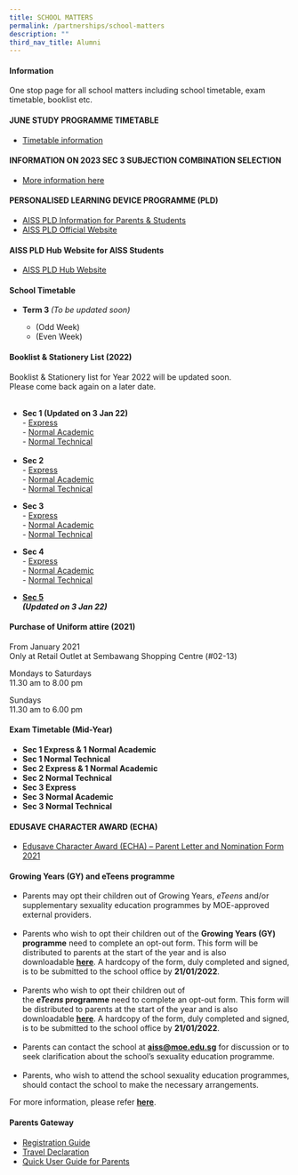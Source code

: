 ```yaml
---
title: SCHOOL MATTERS
permalink: /partnerships/school-matters
description: ""
third_nav_title: Alumni
---
```

<h4><strong>Information</strong></h4>
<p>One stop page for all school matters including school timetable, exam timetable, booklist etc.</p>
<h4><strong>JUNE STUDY PROGRAMME TIMETABLE</strong></h4>
<ul>
<li><a href="/files/2022%20June%20Study%20Programme%20Classes%20timetables.pdf" target="_blank" rel="noopener">Timetable information</a></li>
</ul>
<h4><strong>INFORMATION ON 2023 SEC 3 SUBJECTION COMBINATION SELECTION</strong></h4>
<ul>
<li><a href="https://go.gov.sg/aiss-sec3-subjcombination" target="">More information here</a></li>
</ul>
<h4><strong>PERSONALISED LEARNING DEVICE PROGRAMME (PLD)</strong></h4>
<ul>
<li><a href="/partnerships/for-parents/personalised-learning-device-programme-pld" target="">AISS PLD Information for Parents &amp; Students</a></li>
<li><a href="https://go.gov.sg/ndlp-aiss" target="_blank" rel="noopener">AISS PLD Official Website</a></li>
</ul>
<h4><strong>AISS PLD Hub Website for AISS Students</strong></h4>
<ul>
<li><a href="https://sites.google.com/moe.edu.sg/ictaiss4students/home" target="_blank" rel="noopener">AISS PLD Hub Website</a></li>
</ul>
<h4><strong>School Timetable</strong></h4>
<ul>
<li><strong>Term 3&nbsp;</strong><em>(To be updated soon)</em><br /></li>
<ul>
<li>(Odd Week)</li>
<li>(Even Week)</li>
</ul>
</ul>
<h4><strong>Booklist &amp; Stationery List (2022)</strong></h4>
<p>Booklist &amp; Stationery list for Year 2022 will be updated soon.<br />Please come back again on a later date.<br /><br /></p>
<ul>
<li><strong>Sec 1&nbsp;</strong><strong>(Updated on 3 Jan 22)</strong><br />-&nbsp;<a href="https://ahmadibrahimsec.moe.edu.sg/qql/slot/u529/School%20Matters/uniform,booklistandstationery/2022/AISS%20S1%20EXP%20Booklist.pdf" target="_blank" rel="noopener">Express</a><br />-&nbsp;<a href="https://ahmadibrahimsec.moe.edu.sg/qql/slot/u529/School%20Matters/uniform,booklistandstationery/2022/AISS%20S1%20NA%20Booklist.pdf" target="_blank" rel="noopener">Normal Academic</a><br />-&nbsp;<a href="https://ahmadibrahimsec.moe.edu.sg/qql/slot/u529/School%20Matters/uniform,booklistandstationery/2022/AISS%20S1%20NT%20Booklist.pdf" target="_blank" rel="noopener">Normal Technical</a><br /><br /></li>
<li><strong>Sec 2</strong><br />-&nbsp;<a href="https://ahmadibrahimsec.moe.edu.sg/qql/slot/u529/School%20Matters/uniform,booklistandstationery/2022/2%20E.pdf" target="_blank" rel="noopener">Express</a><br />-&nbsp;<a href="https://ahmadibrahimsec.moe.edu.sg/qql/slot/u529/School%20Matters/uniform,booklistandstationery/2022/2%20NA.pdf" target="_blank" rel="noopener">Normal Academic</a><br />-&nbsp;<a href="https://ahmadibrahimsec.moe.edu.sg/qql/slot/u529/School%20Matters/uniform,booklistandstationery/2022/2%20NT.pdf" target="_blank" rel="noopener">Normal Technical</a></li>
</ul>
<ul>
<li><strong>Sec 3</strong><br />-&nbsp;<a href="https://ahmadibrahimsec.moe.edu.sg/qql/slot/u529/School%20Matters/uniform,booklistandstationery/2022/3%20E.pdf" target="_blank" rel="noopener">Express</a><br />-&nbsp;<a href="https://ahmadibrahimsec.moe.edu.sg/qql/slot/u529/School%20Matters/uniform,booklistandstationery/2022/3%20NA.pdf" target="_blank" rel="noopener">Normal Academic</a><br />-&nbsp;<a href="https://ahmadibrahimsec.moe.edu.sg/qql/slot/u529/School%20Matters/uniform,booklistandstationery/2022/3%20NT.pdf" target="_blank" rel="noopener">Normal Technical</a></li>
</ul>
<ul>
<li><strong>Sec 4</strong><br />-&nbsp;<a href="https://ahmadibrahimsec.moe.edu.sg/qql/slot/u529/School%20Matters/uniform,booklistandstationery/2022/4%20E.pdf" target="_blank" rel="noopener">Express</a><br />-&nbsp;<a href="https://ahmadibrahimsec.moe.edu.sg/qql/slot/u529/School%20Matters/uniform,booklistandstationery/2022/4%20NA.pdf" target="_blank" rel="noopener">Normal Academic</a><br />-&nbsp;<a href="https://ahmadibrahimsec.moe.edu.sg/qql/slot/u529/School%20Matters/uniform,booklistandstationery/2022/4%20NT.pdf" target="_blank" rel="noopener">Normal Technical</a></li>
</ul>
<ul>
<li><strong><a href="https://ahmadibrahimsec.moe.edu.sg/qql/slot/u529/School%20Matters/uniform,booklistandstationery/2022/AISS%20S5%20NA_updated%203%20Jan%2021.pdf" target="_blank" rel="noopener">Sec 5</a></strong><strong><em><br />(Updated on 3 Jan 22)</em></strong></li>
</ul>
<h4><strong>Purchase of Uniform attire (2021)</strong></h4>
<p>From January 2021<br />Only at Retail Outlet at Sembawang Shopping Centre (#02-13)</p>
<p>Mondays to Saturdays<br />11.30 am to 8.00 pm</p>
<p>Sundays<br />11.30 am to 6.00 pm</p>
<h4><strong>Exam Timetable (Mid-Year)<br /></strong></h4>
<ul>
<li><strong>Sec 1 Express &amp; 1 Normal Academic</strong></li>
<li><strong>Sec 1 Normal Technical</strong></li>
<li><strong>Sec 2 Express &amp; 1 Normal Academic</strong></li>
<li><strong>Sec 2 Normal Technical</strong></li>
<li><strong>Sec 3 Express</strong></li>
<li><strong>Sec 3 Normal Academic</strong></li>
<li><strong>Sec 3 Normal Technical</strong></li>
</ul>
<h4><strong>EDUSAVE CHARACTER AWARD (ECHA)</strong></h4>
<ul>
<li><a href="/files/ECHA_Parents%20Letter_2021%20and%20Nomination%20Form.pdf" target="_blank" rel="noopener">Edusave Character Award (ECHA) &ndash; Parent Letter and Nomination Form 2021</a></li></ul>
<h4><strong>Growing Years (GY) and eTeens programme</strong></h4>
<ul>
<li>Parents may opt their children out of Growing Years,&nbsp;<em>eTeens&nbsp;</em>and/or supplementary sexuality education programmes by MOE-approved external providers.<br /><br /></li>
<li>Parents who wish to opt their children out of the&nbsp;<strong>Growing Years (GY) programme</strong>&nbsp;need to complete an opt-out form. This form will be distributed to parents at the start of the year and is also downloadable&nbsp;<strong><a href="https://ahmadibrahimsec-moe-edu-sg-admin.cwp.sg/qql/slot/u529/Co-curriculum/CCE/Forms/2022%20SEd%20Parent%20Acknowledgemt%20and%20Opt%20Out%20Form.pdf" target="_blank" rel="noopener">here</a></strong>.&nbsp;A hardcopy of the form, duly completed and signed, is to be submitted to the school office by&nbsp;<strong>21/01/2022</strong>.<br /><br /></li>
<li>Parents who wish to opt their children out of the&nbsp;<strong><em>eTeens&nbsp;</em>programme</strong>&nbsp;need to complete an opt-out form. This form will be distributed to parents at the start of the year and is also downloadable&nbsp;<strong><a href="/files/2022%20SEd%20Parent%20Acknowledgemt%20and%20Opt%20Out%20Form%20with%20eTeens.pdf" target="_blank" rel="noopener">here</a></strong>.&nbsp;A hardcopy of the form, duly completed and signed, is to be submitted to the school office by&nbsp;<strong>21/01/2022</strong>.<br /><br /></li>
<li>Parents can contact the school at&nbsp;<strong><a href="mailto:aiss@moe.edu.sg" target="">aiss@moe.edu.sg</a></strong>&nbsp;for discussion or to seek clarification about the school&rsquo;s sexuality education programme.<br /><br /></li>
<li>Parents, who wish to attend the school sexuality education programmes, should contact the school to make the necessary arrangements.</li>
</ul>
<div>For more information, please refer&nbsp;<strong><a href="/co-curriculum/cce" target="">here</a></strong>.</div>
<h4><strong>Parents Gateway<br /></strong></h4>
<ul>
<li><a href="/partnerships/for-parents/parents-gateway" target="">Registration Guide</a></li>
<li><a href="/partnerships/for-parents/parents-gateway" target="">Travel Declaration</a></li>
<li><a href="/files/4%20User%20Guide%20for%20Parents_Oct%202019.pdf" target="_blank" rel="noopener">Quick User Guide for Parents</a></li>
</ul>